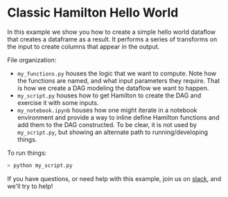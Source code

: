 # Classic Hamilton Hello World

In this example we show you how to create a simple hello world dataflow that
creates a dataframe as a result. It performs a series of transforms on the
input to create columns that appear in the output.

File organization:

* `my_functions.py` houses the logic that we want to compute. Note how the functions are named, and what input
parameters they require. That is how we create a DAG modeling the dataflow we want to happen.
* `my_script.py` houses how to get Hamilton to create the DAG and exercise it with some inputs.
* `my_notebook.ipynb` houses how one might iterate in a notebook environment and provide a way to inline define Hamilton
functions and add them to the DAG constructed. To be clear, it is not used by `my_script.py`, but showing an alternate path
to running/developing things.

To run things:
```bash
> python my_script.py
```

If you have questions, or need help with this example,
join us on [slack](https://join.slack.com/t/hamilton-opensource/shared_invite/zt-1bjs72asx-wcUTgH7q7QX1igiQ5bbdcg), and we'll try to help!
